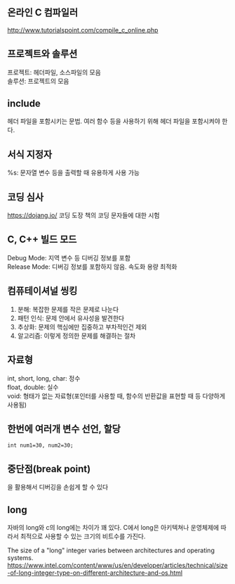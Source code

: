 
## 온라인 C 컴파일러
http://www.tutorialspoint.com/compile_c_online.php

## 프로젝트와 솔루션
프로젝트: 헤더파일, 소스파일의 모음  
솔루션: 프로젝트의 모음

## include
헤더 파일을 포함시키는 문법. 여러 함수 등을 사용하기 위해 헤더 파일을 포함시켜야 한다.

## 서식 지정자
%s: 문자열 변수 등을 출력할 때 유용하게 사용 가능

## 코딩 심사
https://dojang.io/
코딩 도장 책의 코딩 문자들에 대한 시험

## C, C++ 빌드 모드
Debug Mode: 지역 변수 등 디버깅 정보를 포함  
Release Mode: 디버깅 정보를 포함하지 않음. 속도화 용량 최적화

## 컴퓨테이셔널 씽킹
1. 분해: 복잡한 문제를 작은 문제로 나눈다
2. 패턴 인식: 문제 안에서 유사성을 발견한다
3. 추상화: 문제의 핵심에만 집중하고 부차적인건 제외
4. 알고리즘: 이렇게 정의한 문제를 해결하는 절차

## 자료형
int, short, long, char: 정수  
float, double: 실수  
void: 형태가 없는 자료형(포인터를 사용할 때, 함수의 반환값을 표현할 때 등 다양하게 사용됨)

## 한번에 여러개 변수 선언, 할당
```
int num1=30, num2=30;
```
## 중단점(break point)
을 활용해서 디버깅을 손쉽게 할 수 있다

## long
자바의 long와 c의 long에는 차이가 꽤 있다. C에서 long은 아키텍쳐나 운영체제에 따라서 최적으로 사용할 수 있는 크기의 비트수를 가진다.

The size of a "long" integer varies between architectures and operating systems.  
https://www.intel.com/content/www/us/en/developer/articles/technical/size-of-long-integer-type-on-different-architecture-and-os.html


